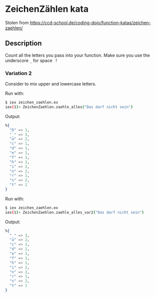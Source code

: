 # ZeichenZählen kata

Stolen from https://ccd-school.de/coding-dojo/function-katas/zeichen-zaehlen/

## Description
Count all the letters you pass into your function.
Make sure you use the underscore `_` for space ` `!

### Variation 2
Consider to mix upper and lowercase letters.


Run with:
```bash
$ iex zeichen_zaehlen.ex
iex(1)> ZeichenZaehlen.zaehle_alles("Das darf nicht sein")
```

Output:
```Elixir
%{
  "D" => 1,
  "_" => 3,
  "a" => 2,
  "c" => 1,
  "d" => 1,
  "e" => 1,
  "f" => 1,
  "h" => 1,
  "i" => 2,
  "n" => 2,
  "r" => 1,
  "s" => 2,
  "t" => 1
}
```

Run with:
```bash
$ iex zeichen_zaehlen.ex
iex(1)> ZeichenZaehlen.zaehle_alles_var2("Das darf nicht sein")
```

Output:
```Elixir
%{
  "_" => 3,
  "a" => 2,
  "c" => 1,
  "d" => 2,
  "e" => 1,
  "f" => 1,
  "h" => 1,
  "i" => 2,
  "n" => 2,
  "r" => 1,
  "s" => 2,
  "t" => 1
}
```
